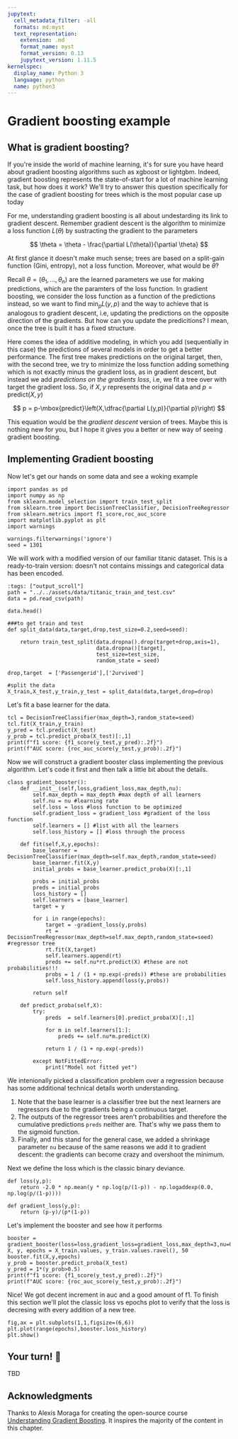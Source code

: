```yaml
---
jupytext:
  cell_metadata_filter: -all
  formats: md:myst
  text_representation:
    extension: .md
    format_name: myst
    format_version: 0.13
    jupytext_version: 1.11.5
kernelspec:
  display_name: Python 3
  language: python
  name: python3
---
```


# Gradient boosting example

## What is gradient boosting?

If you're inside the world of machine learning, it's for sure you have heard about gradient boosting algorithms such as xgboost or lightgbm. Indeed, gradient boosting represents the state-of-start for a lot of machine learning task, but how does it work? We'll try to answer this question specifically for the case of gradient boosting for trees which is the most popular case up today

For me, understanding gradient boosting is all about undestarding its link to gradient descent. Remember gradient descent is the algorithm to minimize a loss function $L(\theta)$ by sustracting the gradient to the parameters

$$
\theta = \theta - \frac{\partial L(\theta)}{\partial \theta}
$$

 At first glance it doesn't make much sense; trees are based on a split-gain function (Gini, entropy), not a loss function. Moreover, what would be $\theta$?
 
 Recall $\theta = (\theta_1,\ldots,\theta_n)$ are the learned parameters we use for making predictions, which are the paramters of the loss function. In gradient boosting, we consider the loss function as a function of the predictions instead, so we want to find $\min_{p}L(y,p)$ and the way to achieve that is analogous to gradient descent, i.e, updating the predictions on the opposite direction of the gradients. But how can you update the predicitions? I mean, once the tree is built it has a fixed structure. 
 
 Here comes the idea of additive modeling, in which you add (sequentially in this case) the predictions of several models in order to get a better performance. The first tree makes predictions on the original target, then, with the second tree, we try to minimize the loss function adding something which is not exactly minus the gradient loss, as in gradient descent, but instead we add *predictions on the gradients loss*, i.e, we fit a tree over with target the gradient loss. So, if $X,y$ represents the original data and 
$p = \mbox{predict}(X,y)$ 

$$
p = p-\mbox{predict}\left(X,\dfrac{\partial L(y,p)}{\partial p}\right)
$$ 

This equation would be the *gradient descent* version of trees. Maybe this is nothing new for you, but I hope it gives you a better or new way of seeing gradient boosting.

## Implementing Gradient boosting

Now let's get our hands on some data and see a woking example

```{code-cell}
import pandas as pd
import numpy as np
from sklearn.model_selection import train_test_split
from sklearn.tree import DecisionTreeClassifier, DecisionTreeRegressor
from sklearn.metrics import f1_score,roc_auc_score
import matplotlib.pyplot as plt
import warnings

warnings.filterwarnings('ignore')
seed = 1301
```

We will work with a modified version of our familiar titanic dataset. This is a ready-to-train version: doesn't not contains missings and categorical data has been encoded.

```{code-cell}
:tags: ["output_scroll"]
path = "../../assets/data/titanic_train_and_test.csv"
data = pd.read_csv(path)

data.head()
```

```{code-cell}
###to get train and test
def split_data(data,target,drop,test_size=0.2,seed=seed):
    
    return train_test_split(data.dropna().drop(target+drop,axis=1),
                            data.dropna()[target],
                            test_size=test_size,
                            random_state = seed)
```

```{code-cell}
drop,target  = ['Passengerid'],['2urvived']

#split the data
X_train,X_test,y_train,y_test = split_data(data,target,drop=drop)
```

Let's fit a base learner for the data.

```{code-cell}
tcl = DecisionTreeClassifier(max_depth=3,random_state=seed)
tcl.fit(X_train,y_train)
y_pred = tcl.predict(X_test)
y_prob = tcl.predict_proba(X_test)[:,1]
print(f"f1 score: {f1_score(y_test,y_pred):.2f}")
print(f"AUC score: {roc_auc_score(y_test,y_prob):.2f}")
```

Now we will construct a gradient booster class implementing the previous algorithm. Let's code it first and then talk a little bit about the details.

```{code-cell}
class gradient_booster():
    def __init__(self,loss,gradient_loss,max_depth,nu):
        self.max_depth = max_depth #max depth of all learners
        self.nu = nu #learning rate
        self.loss = loss #loss function to be optimized
        self.gradient_loss = gradient_loss #gradient of the loss function
        self.learners = [] #list with all the learners
        self.loss_history = [] #loss through the process
    
    def fit(self,X,y,epochs):
        base_learner = DecisionTreeClassifier(max_depth=self.max_depth,random_state=seed)
        base_learner.fit(X,y)
        initial_probs = base_learner.predict_proba(X)[:,1]
        
        probs = initial_probs
        preds = initial_probs
        loss_history = [] 
        self.learners = [base_learner]
        target = y
        
        for i in range(epochs):
            target = -gradient_loss(y,probs)
            rt = DecisionTreeRegressor(max_depth=self.max_depth,random_state=seed) #regressor tree
            rt.fit(X,target)
            self.learners.append(rt)
            preds += self.nu*rt.predict(X) #these are not probabilities!!!
            probs = 1 / (1 + np.exp(-preds)) #these are probabilities
            self.loss_history.append(loss(y,probs))
            
        return self
    
    def predict_proba(self,X):
        try:
            preds  = self.learners[0].predict_proba(X)[:,1]
            
            for m in self.learners[1:]:
                preds += self.nu*m.predict(X)

            return 1 / (1 + np.exp(-preds))
        
        except NotFittedError:
            print("Model not fitted yet")
```

We intenionally picked a classification problem over a regression because has some additional technical details worth understanding.

1. Note that the base learner is a classifier tree but the next learners are regressors due to the gradients being a continuous target.
2. The outputs of the regressor trees aren't probabilities and therefore the cumulative predictions `preds` neither are. That's why we pass them to the sigmoid function.
3. Finally, and this stand for the general case, we added a shrinkage parameter `nu` because of the same reasons we add it to gradient descent: the gradients can become crazy and overshoot the minimum.

Next we define the loss which is the classic binary deviance.

```{code-cell}
def loss(y,p):
    return -2.0 * np.mean(y * np.log(p/(1-p)) - np.logaddexp(0.0, np.log(p/(1-p)))) 
```

```{code-cell}
def gradient_loss(y,p):
    return (p-y)/(p*(1-p))
```

Let's implement the booster and see how it performs

```{code-cell}
booster = gradient_booster(loss=loss,gradient_loss=gradient_loss,max_depth=3,nu=0.01)
X, y, epochs = X_train.values, y_train.values.ravel(), 50
booster.fit(X,y,epochs)
y_prob = booster.predict_proba(X_test)
y_pred = 1*(y_prob>0.5)
print(f"f1 score: {f1_score(y_test,y_pred):.2f}")
print(f"AUC score: {roc_auc_score(y_test,y_prob):.2f}")
```

Nice! We got decent increment in auc and a good amount of f1. To finish this section we'll plot the classic loss vs epochs plot to verify that the loss is decresing with every addition of a new tree.

```{code-cell}
fig,ax = plt.subplots(1,1,figsize=(6,6))
plt.plot(range(epochs),booster.loss_history)
plt.show()
```

## Your turn! 🚀

TBD

## Acknowledgments

Thanks to Alexis Moraga for creating the open-source course [Understanding Gradient Boosting](https://www.kaggle.com/code/senoratiramisu/understanding-gradient-boosting). It inspires the majority of the content in this chapter.


